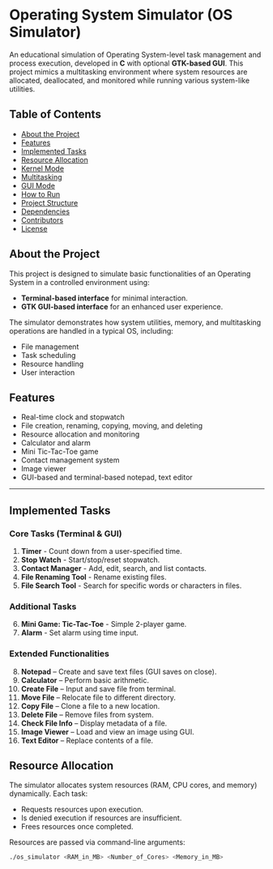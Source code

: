 #  Operating System Simulator (OS Simulator)

An educational simulation of Operating System-level task management and process execution, developed in **C** with optional **GTK-based GUI**. This project mimics a multitasking environment where system resources are allocated, deallocated, and monitored while running various system-like utilities.

## Table of Contents

- [About the Project](#about-the-project)
- [Features](#features)
- [Implemented Tasks](#implemented-tasks)
- [Resource Allocation](#resource-allocation)
- [Kernel Mode](#kernel-mode)
- [Multitasking](#multitasking)
- [GUI Mode](#gui-mode)
- [How to Run](#how-to-run)
- [Project Structure](#project-structure)
- [Dependencies](#dependencies)
- [Contributors](#contributors)
- [License](#license)


## About the Project

This project is designed to simulate basic functionalities of an Operating System in a controlled environment using:
- **Terminal-based interface** for minimal interaction.
- **GTK GUI-based interface** for an enhanced user experience.
  
The simulator demonstrates how system utilities, memory, and multitasking operations are handled in a typical OS, including:
- File management
- Task scheduling
- Resource handling
- User interaction



## Features

- Real-time clock and stopwatch
- File creation, renaming, copying, moving, and deleting
- Resource allocation and monitoring
- Calculator and alarm
- Mini Tic-Tac-Toe game
- Contact management system
- Image viewer
- GUI-based and terminal-based notepad, text editor

---

## Implemented Tasks

### Core Tasks (Terminal & GUI)

1. **Timer** - Count down from a user-specified time.
2. **Stop Watch** - Start/stop/reset stopwatch.
3. **Contact Manager** - Add, edit, search, and list contacts.
4. **File Renaming Tool** - Rename existing files.
5. **File Search Tool** - Search for specific words or characters in files.

### Additional Tasks

6. **Mini Game: Tic-Tac-Toe** - Simple 2-player game.
7. **Alarm** - Set alarm using time input.

### Extended Functionalities

8. **Notepad** – Create and save text files (GUI saves on close).
9. **Calculator** – Perform basic arithmetic.
10. **Create File** – Input and save file from terminal.
11. **Move File** – Relocate file to different directory.
12. **Copy File** – Clone a file to a new location.
13. **Delete File** – Remove files from system.
14. **Check File Info** – Display metadata of a file.
15. **Image Viewer** – Load and view an image using GUI.
16. **Text Editor** – Replace contents of a file.


## Resource Allocation

The simulator allocates system resources (RAM, CPU cores, and memory) dynamically. Each task:
- Requests resources upon execution.
- Is denied execution if resources are insufficient.
- Frees resources once completed.

Resources are passed via command-line arguments:

```bash
./os_simulator <RAM_in_MB> <Number_of_Cores> <Memory_in_MB>
